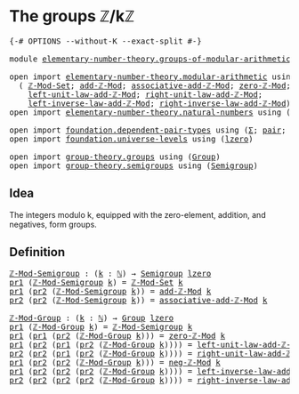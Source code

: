 # The groups ℤ/kℤ

<pre class="Agda"><a id="28" class="Symbol">{-#</a> <a id="32" class="Keyword">OPTIONS</a> <a id="40" class="Pragma">--without-K</a> <a id="52" class="Pragma">--exact-split</a> <a id="66" class="Symbol">#-}</a>

<a id="71" class="Keyword">module</a> <a id="78" href="elementary-number-theory.groups-of-modular-arithmetic.html" class="Module">elementary-number-theory.groups-of-modular-arithmetic</a> <a id="132" class="Keyword">where</a>

<a id="139" class="Keyword">open</a> <a id="144" class="Keyword">import</a> <a id="151" href="elementary-number-theory.modular-arithmetic.html" class="Module">elementary-number-theory.modular-arithmetic</a> <a id="195" class="Keyword">using</a>
  <a id="203" class="Symbol">(</a> <a id="205" href="elementary-number-theory.modular-arithmetic.html#4562" class="Function">ℤ-Mod-Set</a><a id="214" class="Symbol">;</a> <a id="216" href="elementary-number-theory.modular-arithmetic.html#6592" class="Function">add-ℤ-Mod</a><a id="225" class="Symbol">;</a> <a id="227" href="elementary-number-theory.modular-arithmetic.html#8488" class="Function">associative-add-ℤ-Mod</a><a id="248" class="Symbol">;</a> <a id="250" href="elementary-number-theory.modular-arithmetic.html#3640" class="Function">zero-ℤ-Mod</a><a id="260" class="Symbol">;</a> <a id="262" href="elementary-number-theory.modular-arithmetic.html#8055" class="Function">neg-ℤ-Mod</a><a id="271" class="Symbol">;</a>
    <a id="277" href="elementary-number-theory.modular-arithmetic.html#8916" class="Function">left-unit-law-add-ℤ-Mod</a><a id="300" class="Symbol">;</a> <a id="302" href="elementary-number-theory.modular-arithmetic.html#9117" class="Function">right-unit-law-add-ℤ-Mod</a><a id="326" class="Symbol">;</a>
    <a id="332" href="elementary-number-theory.modular-arithmetic.html#9323" class="Function">left-inverse-law-add-ℤ-Mod</a><a id="358" class="Symbol">;</a> <a id="360" href="elementary-number-theory.modular-arithmetic.html#9553" class="Function">right-inverse-law-add-ℤ-Mod</a><a id="387" class="Symbol">)</a>
<a id="389" class="Keyword">open</a> <a id="394" class="Keyword">import</a> <a id="401" href="elementary-number-theory.natural-numbers.html" class="Module">elementary-number-theory.natural-numbers</a> <a id="442" class="Keyword">using</a> <a id="448" class="Symbol">(</a><a id="449" href="elementary-number-theory.natural-numbers.html#1444" class="Datatype">ℕ</a><a id="450" class="Symbol">)</a>

<a id="453" class="Keyword">open</a> <a id="458" class="Keyword">import</a> <a id="465" href="foundation.dependent-pair-types.html" class="Module">foundation.dependent-pair-types</a> <a id="497" class="Keyword">using</a> <a id="503" class="Symbol">(</a><a id="504" href="foundation-core.dependent-pair-types.html#502" class="Record">Σ</a><a id="505" class="Symbol">;</a> <a id="507" href="foundation-core.dependent-pair-types.html#575" class="InductiveConstructor">pair</a><a id="511" class="Symbol">;</a> <a id="513" href="foundation-core.dependent-pair-types.html#592" class="Field">pr1</a><a id="516" class="Symbol">;</a> <a id="518" href="foundation-core.dependent-pair-types.html#604" class="Field">pr2</a><a id="521" class="Symbol">)</a>
<a id="523" class="Keyword">open</a> <a id="528" class="Keyword">import</a> <a id="535" href="foundation.universe-levels.html" class="Module">foundation.universe-levels</a> <a id="562" class="Keyword">using</a> <a id="568" class="Symbol">(</a><a id="569" href="Agda.Primitive.html#764" class="Primitive">lzero</a><a id="574" class="Symbol">)</a>

<a id="577" class="Keyword">open</a> <a id="582" class="Keyword">import</a> <a id="589" href="group-theory.groups.html" class="Module">group-theory.groups</a> <a id="609" class="Keyword">using</a> <a id="615" class="Symbol">(</a><a id="616" href="group-theory.groups.html#2468" class="Function">Group</a><a id="621" class="Symbol">)</a>
<a id="623" class="Keyword">open</a> <a id="628" class="Keyword">import</a> <a id="635" href="group-theory.semigroups.html" class="Module">group-theory.semigroups</a> <a id="659" class="Keyword">using</a> <a id="665" class="Symbol">(</a><a id="666" href="group-theory.semigroups.html#737" class="Function">Semigroup</a><a id="675" class="Symbol">)</a>
</pre>
## Idea

The integers modulo k, equipped with the zero-element, addition, and negatives, form groups.

## Definition

<pre class="Agda"><a id="ℤ-Mod-Semigroup"></a><a id="808" href="elementary-number-theory.groups-of-modular-arithmetic.html#808" class="Function">ℤ-Mod-Semigroup</a> <a id="824" class="Symbol">:</a> <a id="826" class="Symbol">(</a><a id="827" href="elementary-number-theory.groups-of-modular-arithmetic.html#827" class="Bound">k</a> <a id="829" class="Symbol">:</a> <a id="831" href="elementary-number-theory.natural-numbers.html#1444" class="Datatype">ℕ</a><a id="832" class="Symbol">)</a> <a id="834" class="Symbol">→</a> <a id="836" href="group-theory.semigroups.html#737" class="Function">Semigroup</a> <a id="846" href="Agda.Primitive.html#764" class="Primitive">lzero</a>
<a id="852" href="foundation-core.dependent-pair-types.html#592" class="Field">pr1</a> <a id="856" class="Symbol">(</a><a id="857" href="elementary-number-theory.groups-of-modular-arithmetic.html#808" class="Function">ℤ-Mod-Semigroup</a> <a id="873" href="elementary-number-theory.groups-of-modular-arithmetic.html#873" class="Bound">k</a><a id="874" class="Symbol">)</a> <a id="876" class="Symbol">=</a> <a id="878" href="elementary-number-theory.modular-arithmetic.html#4562" class="Function">ℤ-Mod-Set</a> <a id="888" href="elementary-number-theory.groups-of-modular-arithmetic.html#873" class="Bound">k</a>
<a id="890" href="foundation-core.dependent-pair-types.html#592" class="Field">pr1</a> <a id="894" class="Symbol">(</a><a id="895" href="foundation-core.dependent-pair-types.html#604" class="Field">pr2</a> <a id="899" class="Symbol">(</a><a id="900" href="elementary-number-theory.groups-of-modular-arithmetic.html#808" class="Function">ℤ-Mod-Semigroup</a> <a id="916" href="elementary-number-theory.groups-of-modular-arithmetic.html#916" class="Bound">k</a><a id="917" class="Symbol">))</a> <a id="920" class="Symbol">=</a> <a id="922" href="elementary-number-theory.modular-arithmetic.html#6592" class="Function">add-ℤ-Mod</a> <a id="932" href="elementary-number-theory.groups-of-modular-arithmetic.html#916" class="Bound">k</a>
<a id="934" href="foundation-core.dependent-pair-types.html#604" class="Field">pr2</a> <a id="938" class="Symbol">(</a><a id="939" href="foundation-core.dependent-pair-types.html#604" class="Field">pr2</a> <a id="943" class="Symbol">(</a><a id="944" href="elementary-number-theory.groups-of-modular-arithmetic.html#808" class="Function">ℤ-Mod-Semigroup</a> <a id="960" href="elementary-number-theory.groups-of-modular-arithmetic.html#960" class="Bound">k</a><a id="961" class="Symbol">))</a> <a id="964" class="Symbol">=</a> <a id="966" href="elementary-number-theory.modular-arithmetic.html#8488" class="Function">associative-add-ℤ-Mod</a> <a id="988" href="elementary-number-theory.groups-of-modular-arithmetic.html#960" class="Bound">k</a>

<a id="ℤ-Mod-Group"></a><a id="991" href="elementary-number-theory.groups-of-modular-arithmetic.html#991" class="Function">ℤ-Mod-Group</a> <a id="1003" class="Symbol">:</a> <a id="1005" class="Symbol">(</a><a id="1006" href="elementary-number-theory.groups-of-modular-arithmetic.html#1006" class="Bound">k</a> <a id="1008" class="Symbol">:</a> <a id="1010" href="elementary-number-theory.natural-numbers.html#1444" class="Datatype">ℕ</a><a id="1011" class="Symbol">)</a> <a id="1013" class="Symbol">→</a> <a id="1015" href="group-theory.groups.html#2468" class="Function">Group</a> <a id="1021" href="Agda.Primitive.html#764" class="Primitive">lzero</a>
<a id="1027" href="foundation-core.dependent-pair-types.html#592" class="Field">pr1</a> <a id="1031" class="Symbol">(</a><a id="1032" href="elementary-number-theory.groups-of-modular-arithmetic.html#991" class="Function">ℤ-Mod-Group</a> <a id="1044" href="elementary-number-theory.groups-of-modular-arithmetic.html#1044" class="Bound">k</a><a id="1045" class="Symbol">)</a> <a id="1047" class="Symbol">=</a> <a id="1049" href="elementary-number-theory.groups-of-modular-arithmetic.html#808" class="Function">ℤ-Mod-Semigroup</a> <a id="1065" href="elementary-number-theory.groups-of-modular-arithmetic.html#1044" class="Bound">k</a>
<a id="1067" href="foundation-core.dependent-pair-types.html#592" class="Field">pr1</a> <a id="1071" class="Symbol">(</a><a id="1072" href="foundation-core.dependent-pair-types.html#592" class="Field">pr1</a> <a id="1076" class="Symbol">(</a><a id="1077" href="foundation-core.dependent-pair-types.html#604" class="Field">pr2</a> <a id="1081" class="Symbol">(</a><a id="1082" href="elementary-number-theory.groups-of-modular-arithmetic.html#991" class="Function">ℤ-Mod-Group</a> <a id="1094" href="elementary-number-theory.groups-of-modular-arithmetic.html#1094" class="Bound">k</a><a id="1095" class="Symbol">)))</a> <a id="1099" class="Symbol">=</a> <a id="1101" href="elementary-number-theory.modular-arithmetic.html#3640" class="Function">zero-ℤ-Mod</a> <a id="1112" href="elementary-number-theory.groups-of-modular-arithmetic.html#1094" class="Bound">k</a>
<a id="1114" href="foundation-core.dependent-pair-types.html#592" class="Field">pr1</a> <a id="1118" class="Symbol">(</a><a id="1119" href="foundation-core.dependent-pair-types.html#604" class="Field">pr2</a> <a id="1123" class="Symbol">(</a><a id="1124" href="foundation-core.dependent-pair-types.html#592" class="Field">pr1</a> <a id="1128" class="Symbol">(</a><a id="1129" href="foundation-core.dependent-pair-types.html#604" class="Field">pr2</a> <a id="1133" class="Symbol">(</a><a id="1134" href="elementary-number-theory.groups-of-modular-arithmetic.html#991" class="Function">ℤ-Mod-Group</a> <a id="1146" href="elementary-number-theory.groups-of-modular-arithmetic.html#1146" class="Bound">k</a><a id="1147" class="Symbol">))))</a> <a id="1152" class="Symbol">=</a> <a id="1154" href="elementary-number-theory.modular-arithmetic.html#8916" class="Function">left-unit-law-add-ℤ-Mod</a> <a id="1178" href="elementary-number-theory.groups-of-modular-arithmetic.html#1146" class="Bound">k</a>
<a id="1180" href="foundation-core.dependent-pair-types.html#604" class="Field">pr2</a> <a id="1184" class="Symbol">(</a><a id="1185" href="foundation-core.dependent-pair-types.html#604" class="Field">pr2</a> <a id="1189" class="Symbol">(</a><a id="1190" href="foundation-core.dependent-pair-types.html#592" class="Field">pr1</a> <a id="1194" class="Symbol">(</a><a id="1195" href="foundation-core.dependent-pair-types.html#604" class="Field">pr2</a> <a id="1199" class="Symbol">(</a><a id="1200" href="elementary-number-theory.groups-of-modular-arithmetic.html#991" class="Function">ℤ-Mod-Group</a> <a id="1212" href="elementary-number-theory.groups-of-modular-arithmetic.html#1212" class="Bound">k</a><a id="1213" class="Symbol">))))</a> <a id="1218" class="Symbol">=</a> <a id="1220" href="elementary-number-theory.modular-arithmetic.html#9117" class="Function">right-unit-law-add-ℤ-Mod</a> <a id="1245" href="elementary-number-theory.groups-of-modular-arithmetic.html#1212" class="Bound">k</a>
<a id="1247" href="foundation-core.dependent-pair-types.html#592" class="Field">pr1</a> <a id="1251" class="Symbol">(</a><a id="1252" href="foundation-core.dependent-pair-types.html#604" class="Field">pr2</a> <a id="1256" class="Symbol">(</a><a id="1257" href="foundation-core.dependent-pair-types.html#604" class="Field">pr2</a> <a id="1261" class="Symbol">(</a><a id="1262" href="elementary-number-theory.groups-of-modular-arithmetic.html#991" class="Function">ℤ-Mod-Group</a> <a id="1274" href="elementary-number-theory.groups-of-modular-arithmetic.html#1274" class="Bound">k</a><a id="1275" class="Symbol">)))</a> <a id="1279" class="Symbol">=</a> <a id="1281" href="elementary-number-theory.modular-arithmetic.html#8055" class="Function">neg-ℤ-Mod</a> <a id="1291" href="elementary-number-theory.groups-of-modular-arithmetic.html#1274" class="Bound">k</a>
<a id="1293" href="foundation-core.dependent-pair-types.html#592" class="Field">pr1</a> <a id="1297" class="Symbol">(</a><a id="1298" href="foundation-core.dependent-pair-types.html#604" class="Field">pr2</a> <a id="1302" class="Symbol">(</a><a id="1303" href="foundation-core.dependent-pair-types.html#604" class="Field">pr2</a> <a id="1307" class="Symbol">(</a><a id="1308" href="foundation-core.dependent-pair-types.html#604" class="Field">pr2</a> <a id="1312" class="Symbol">(</a><a id="1313" href="elementary-number-theory.groups-of-modular-arithmetic.html#991" class="Function">ℤ-Mod-Group</a> <a id="1325" href="elementary-number-theory.groups-of-modular-arithmetic.html#1325" class="Bound">k</a><a id="1326" class="Symbol">))))</a> <a id="1331" class="Symbol">=</a> <a id="1333" href="elementary-number-theory.modular-arithmetic.html#9323" class="Function">left-inverse-law-add-ℤ-Mod</a> <a id="1360" href="elementary-number-theory.groups-of-modular-arithmetic.html#1325" class="Bound">k</a>
<a id="1362" href="foundation-core.dependent-pair-types.html#604" class="Field">pr2</a> <a id="1366" class="Symbol">(</a><a id="1367" href="foundation-core.dependent-pair-types.html#604" class="Field">pr2</a> <a id="1371" class="Symbol">(</a><a id="1372" href="foundation-core.dependent-pair-types.html#604" class="Field">pr2</a> <a id="1376" class="Symbol">(</a><a id="1377" href="foundation-core.dependent-pair-types.html#604" class="Field">pr2</a> <a id="1381" class="Symbol">(</a><a id="1382" href="elementary-number-theory.groups-of-modular-arithmetic.html#991" class="Function">ℤ-Mod-Group</a> <a id="1394" href="elementary-number-theory.groups-of-modular-arithmetic.html#1394" class="Bound">k</a><a id="1395" class="Symbol">))))</a> <a id="1400" class="Symbol">=</a> <a id="1402" href="elementary-number-theory.modular-arithmetic.html#9553" class="Function">right-inverse-law-add-ℤ-Mod</a> <a id="1430" href="elementary-number-theory.groups-of-modular-arithmetic.html#1394" class="Bound">k</a>
</pre>